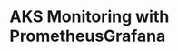 # AKS Monitoring with PrometheusGrafana                                                                                                                                                                                                                                                                                                                                                                                                                        
